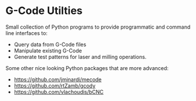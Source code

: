 # G-Code Utilties

Small collection of Python programs to provide programmatic and command line interfaces to:
* Query data from G-Code files
* Manipulate existing G-Code
* Generate test patterns for laser and milling operations.

Some other nice looking Python packages that are more advanced:
* https://github.com/jminardi/mecode
* https://github.com/rtZamb/gcody
* https://github.com/vlachoudis/bCNC

